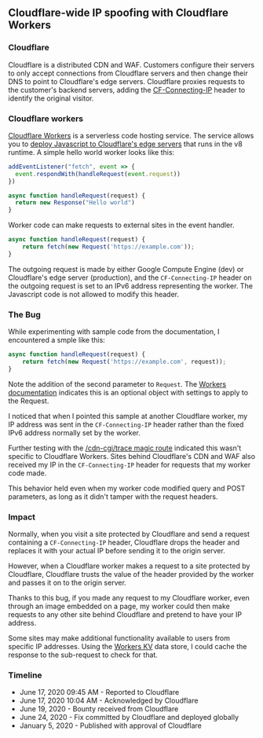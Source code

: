 ## Cloudflare-wide IP spoofing with Cloudflare Workers

### Cloudflare

Cloudflare is a distributed CDN and WAF. Customers configure their servers to only accept connections from Cloudflare servers and then change their DNS to point to Cloudflare's edge servers. Cloudflare proxies requests to the customer's backend servers, adding the [CF-Connecting-IP](https://support.cloudflare.com/hc/en-us/articles/200170986-How-does-Cloudflare-handle-HTTP-Request-headers-) header to identify the original visitor.

### Cloudflare workers

[Cloudflare Workers](https://workers.cloudflare.com/) is a serverless code hosting service. The service allows you to [deploy Javascript to Cloudflare's edge servers](https://developers.cloudflare.com/workers/learning/how-workers-works) that runs in the v8 runtime. A simple hello world worker looks like this:

```javascript
addEventListener("fetch", event => {
  event.respondWith(handleRequest(event.request))
})

async function handleRequest(request) {
  return new Response("Hello world")
}
```

Worker code can make requests to external sites in the event handler.


```javascript
async function handleRequest(request) {
    return fetch(new Request('https://example.com'));
}
```

The outgoing request is made by either Google Compute Engine (dev) or Cloudflare's edge server (production), and the  `CF-Connecting-IP` header on the outgoing request is set to an IPv6 address representing the worker. The Javascript code is not allowed to modify this header.

### The Bug

While experimenting with sample code from the documentation, I encountered a smple like this:

```javascript
async function handleRequest(request) {
    return fetch(new Request('https://example.com', request));
}
```

Note the addition of the second parameter to `Request`. The [Workers documentation](https://developers.cloudflare.com/workers/runtime-apis/request#parameters) indicates this is an optional object with settings to apply to the Request.

I noticed that when I pointed this sample at another Cloudflare worker, my IP address was sent in the `CF-Connecting-IP` header rather than the fixed IPv6 address normally set by the worker.

Further testing with the [/cdn-cgi/trace magic route](https://www.cloudflare.com/cdn-cgi/trace) indicated this wasn't specific to Cloudflare Workers. Sites behind Cloudflare's CDN and WAF also received my IP in the `CF-Connecting-IP` header for requests that my worker code made.

This behavior held even when my worker code modified query and POST parameters, as long as it didn't tamper with the request headers.

### Impact

Normally, when you visit a site protected by Cloudflare and send a request containing a `CF-Connecting-IP` header, Cloudflare drops the header and replaces it with your actual IP before sending it to the origin server.

However, when a Cloudflare worker makes a request to a site protected by Cloudflare, Cloudflare trusts the value of the header provided by the worker and passes it on to the origin server.

Thanks to this bug, if you made any request to my Cloudflare worker, even through an image embedded on a page, my worker could then make requests to any other site behind Cloudflare and pretend to have your IP address.

Some sites may make additional functionality available to users from specific IP addresses. Using the [Workers KV](https://developers.cloudflare.com/workers/learning/how-kv-works) data store, I could cache the response to the sub-request to check for that.

### Timeline

* June 17, 2020 09:45 AM - Reported to Cloudflare
* June 17, 2020 10:04 AM - Acknowledged by Cloudflare
* June 19, 2020 - Bounty received from Cloudflare
* June 24, 2020 - Fix committed by Cloudflare and deployed globally
* January 5, 2020 - Published with approval of Cloudflare

